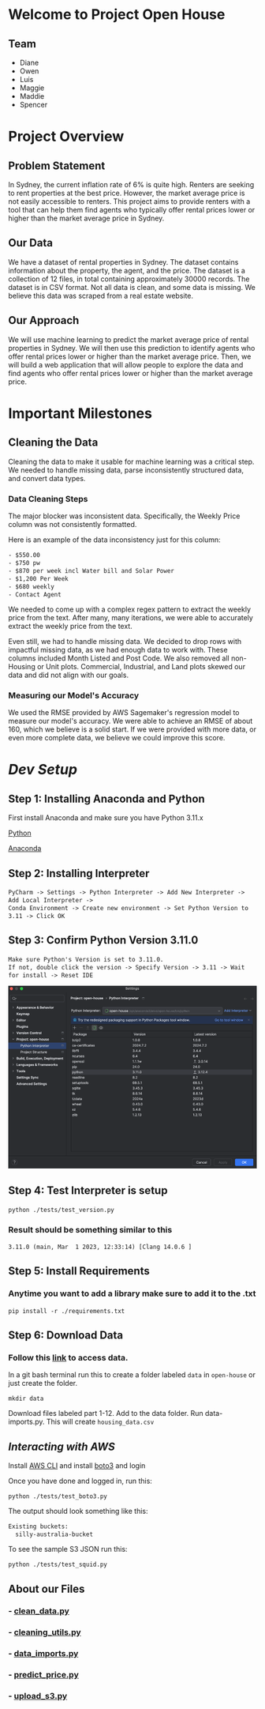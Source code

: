 # Welcome to Project Open House

## Team
- Diane
- Owen
- Luis
- Maggie
- Maddie
- Spencer

# Project Overview
## Problem Statement
In Sydney, the current inflation rate of 6% is quite high. Renters are seeking to rent properties at the best price. However, the market average price is not easily accessible to renters. This project aims to provide renters with a tool that can help them find agents who typically offer rental prices lower or higher than the market average price in Sydney.

## Our Data
We have a dataset of rental properties in Sydney. The dataset contains information about the property, the agent, and the price. The dataset is a collection of 12 files, in total containing approximately 30000 records. The dataset is in CSV format. Not all data is clean, and some data is missing. We believe this data was scraped from a real estate website.

## Our Approach
We will use machine learning to predict the market average price of rental properties in Sydney. We will then use this prediction to identify agents who offer rental prices lower or higher than the market average price. Then, we will build a web application that will allow people to explore the data and find agents who offer rental prices lower or higher than the market average price.

# Important Milestones
## Cleaning the Data
Cleaning the data to make it usable for machine learning was a critical step. We needed to handle missing data, parse inconsistently structured data, and convert data types. 

### Data Cleaning Steps
The major blocker was inconsistent data. Specifically, the Weekly Price column was not consistently formatted. 

Here is an example of the data inconsistency just for this column:
```
- $550.00
- $750 pw
- $870 per week incl Water bill and Solar Power
- $1,200 Per Week
- $680 weekly
- Contact Agent
```

We needed to come up with a complex regex pattern to extract the weekly price from the text. After many, many iterations, we were able to accurately extract the weekly price from the text.

Even still, we had to handle missing data. We decided to drop rows with impactful missing data, as we had enough data to work with. These columns included Month Listed and Post Code. We also removed all non-Housing or Unit plots. Commercial, Industrial, and Land plots skewed our data and did not align with our goals. 

### Measuring our Model's Accuracy
We used the RMSE provided by AWS Sagemaker's regression model to measure our model's accuracy. We were able to achieve an RMSE of about 160, which we believe is a solid start. If we were provided with more data, or even more complete data, we believe we could improve this score.

# _Dev Setup_

## Step 1: Installing Anaconda and Python
First install Anaconda and make sure you have Python 3.11.x

[Python](https://www.python.org/downloads/release/python-3110/)

[Anaconda](https://www.anaconda.com/download)
## Step 2: Installing Interpreter
```angular2html
PyCharm -> Settings -> Python Interpreter -> Add New Interpreter -> Add Local Interpreter -> 
Conda Environment -> Create new environment -> Set Python Version to 3.11 -> Click OK
```
## Step 3: Confirm Python Version 3.11.0
```angular2html
Make sure Python's Version is set to 3.11.0.
If not, double click the version -> Specify Version -> 3.11 -> Wait for install -> Reset IDE
```
![img.png](readme-imgs/img.png)

## Step 4: Test Interpreter is setup

```angular2html
python ./tests/test_version.py
```

### Result should be something similar to this
```angular2html
3.11.0 (main, Mar  1 2023, 12:33:14) [Clang 14.0.6 ]
```

## Step 5: Install Requirements
### Anytime you want to add a library make sure to add it to the .txt
```angular2html
pip install -r ./requirements.txt
```

## Step 6: Download Data
### Follow this [link](https://northeastern-my.sharepoint.com/:f:/r/personal/igortn_northeastern_edu/Documents/DoCs/UTS-Projects/Rental%20prediction?csf=1&web=1&e=IPnzKu) to access data.

In a git bash terminal run this to create a folder labeled `data` in `open-house` or just create the folder.

```angular2html
mkdir data
```

Download files labeled part 1-12. Add to the data folder.
Run data-imports.py. This will create `housing_data.csv`

## *Interacting with AWS*
Install [AWS CLI](https://aws.amazon.com/cli/) and install [boto3](https://pypi.org/project/boto3/) and login

Once you have done and logged in, run this:
```angular2html
python ./tests/test_boto3.py
```
The output should look something like this:
```angular2html
Existing buckets:
  silly-australia-bucket
```

To see the sample S3 JSON run this:
```angular2html
python ./tests/test_squid.py
```

## About our Files
### - [clean_data.py](./readme-script/clean_data.md)
### - [cleaning_utils.py](./readme-script/cleaning_utils.md)
### - [data_imports.py](./readme-script/data_imports.md)
### - [predict_price.py](./readme-script/predict_price.md)
### - [upload_s3.py](./readme-script/upload_s3.md)